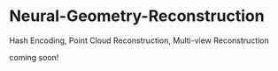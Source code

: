 # Neural-Geometry-Reconstruction
Hash Encoding, Point Cloud Reconstruction, Multi-view Reconstruction

coming soon!

